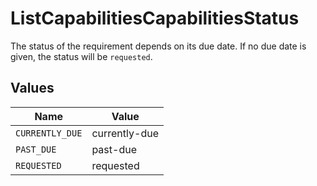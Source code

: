 # ListCapabilitiesCapabilitiesStatus

The status of the requirement depends on its due date.
If no due date is given, the status will be `requested`.


## Values

| Name            | Value           |
| --------------- | --------------- |
| `CURRENTLY_DUE` | currently-due   |
| `PAST_DUE`      | past-due        |
| `REQUESTED`     | requested       |